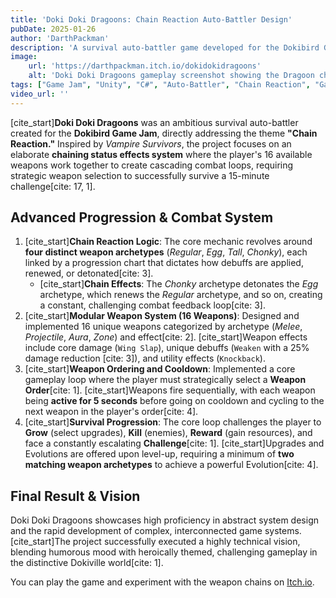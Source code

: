 ```yaml
---
title: 'Doki Doki Dragoons: Chain Reaction Auto-Battler Design'
pubDate: 2025-01-26
author: 'DarthPackman'
description: 'A survival auto-battler game developed for the Dokibird Game Jam under the theme "Chain Reaction." The game introduces a novel progression system where weapon archetypes detonate, renew, or spread status effects to create cascading combat chains.'
image:
    url: 'https://darthpackman.itch.io/dokidokidragoons'
    alt: 'Doki Doki Dragoons gameplay screenshot showing the Dragoon character and various weapon effects.'
tags: ["Game Jam", "Unity", "C#", "Auto-Battler", "Chain Reaction", "Game Design", "Progression System"]
video_url: ''
---
```


[cite_start]**Doki Doki Dragoons** was an ambitious survival auto-battler created for the **Dokibird Game Jam**, directly addressing the theme **"Chain Reaction."** Inspired by *Vampire Survivors*, the project focuses on an elaborate **chaining status effects system** where the player's 16 available weapons work together to create cascading combat loops, requiring strategic weapon selection to successfully survive a 15-minute challenge[cite: 17, 1].

## Advanced Progression & Combat System

1.  [cite_start]**Chain Reaction Logic**: The core mechanic revolves around **four distinct weapon archetypes** (*Regular*, *Egg*, *Tall*, *Chonky*), each linked by a progression chart that dictates how debuffs are applied, renewed, or detonated[cite: 3].
    * [cite_start]**Chain Effects**: The *Chonky* archetype detonates the *Egg* archetype, which renews the *Regular* archetype, and so on, creating a constant, challenging combat feedback loop[cite: 3].
2.  [cite_start]**Modular Weapon System (16 Weapons)**: Designed and implemented 16 unique weapons categorized by archetype (*Melee*, *Projectile*, *Aura*, *Zone*) and effect[cite: 2]. [cite_start]Weapon effects include core damage (`Wing Slap`), unique debuffs (`Weaken` with a 25% damage reduction [cite: 3]), and utility effects (`Knockback`).
3.  [cite_start]**Weapon Ordering and Cooldown**: Implemented a core gameplay loop where the player must strategically select a **Weapon Order**[cite: 1]. [cite_start]Weapons fire sequentially, with each weapon being **active for 5 seconds** before going on cooldown and cycling to the next weapon in the player's order[cite: 4].
4.  [cite_start]**Survival Progression**: The core loop challenges the player to **Grow** (select upgrades), **Kill** (enemies), **Reward** (gain resources), and face a constantly escalating **Challenge**[cite: 1]. [cite_start]Upgrades and Evolutions are offered upon level-up, requiring a minimum of **two matching weapon archetypes** to achieve a powerful Evolution[cite: 4].

## Final Result & Vision

Doki Doki Dragoons showcases high proficiency in abstract system design and the rapid development of complex, interconnected game systems. [cite_start]The project successfully executed a highly technical vision, blending humorous mood with heroically themed, challenging gameplay in the distinctive Dokiville world[cite: 1].

You can play the game and experiment with the weapon chains on [Itch.io](https://darthpackman.itch.io/dokidokidragoons).